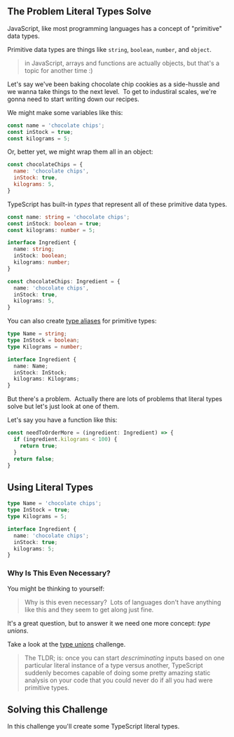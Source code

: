 ## The Problem Literal Types Solve

JavaScript, like most programming languages has a concept of "primitive" data types.

Primitive data types are things like `string`, `boolean`, `number`, and `object`.

> in JavaScript, arrays and functions are actually objects, but that's a topic for another time :)

Let's say we've been baking chocolate chip cookies as a side-hussle and we wanna take things to the next level.  To get to industiral scales, we're gonna need to start writing down our recipes.

We might make some variables like this:

```js
const name = 'chocolate chips';
const inStock = true;
const kilograms = 5;
```

Or, better yet, we might wrap them all in an object:

```js
const chocolateChips = {
  name: 'chocolate chips',
  inStock: true,
  kilograms: 5,
}
```

TypeScript has built-in _types_ that represent all of these primitive data types.

```ts
const name: string = 'chocolate chips';
const inStock: boolean = true;
const kilograms: number = 5;

interface Ingredient {
  name: string;
  inStock: boolean;
  kilograms: number;
}

const chocolateChips: Ingredient = {
  name: 'chocolate chips',
  inStock: true,
  kilograms: 5,
}
```

You can also create [type aliases](todo-needs-link) for primitive types:

```ts
type Name = string;
type InStock = boolean;
type Kilograms = number;

interface Ingredient {
  name: Name;
  inStock: InStock;
  kilograms: Kilograms;
}
```

But there's a problem.  Actually there are lots of problems that literal types solve but let's just look at one of them.

Let's say you have a function like this:

```ts
const needToOrderMore = (ingredient: Ingredient) => {
  if (ingredient.kilograms < 100) {
    return true;
  }
  return false;
}
```

## Using Literal Types

```ts
type Name = 'chocolate chips';
type InStock = true;
type Kilograms = 5;

interface Ingredient {
  name: 'chocolate chips';
  inStock: true;
  kilograms: 5;
}
```

### Why Is This Even Necessary?

You might be thinking to yourself:

> Why is this even necessary?  Lots of languages don't have anything like this and they seem to get along just fine.

It's a great question, but to answer it we need one more concept: _type unions_.

Take a look at the [type unions](todo-needs-link) challenge.

> The TLDR; is: once you can start _descriminating_ inputs based on one particular literal instance of a type versus another, TypeScript suddenly becomes capable of doing some pretty amazing static analysis on your code that you could never do if all you had were primitive types.

## Solving this Challenge

In this challenge you'll create some TypeScript literal types.
